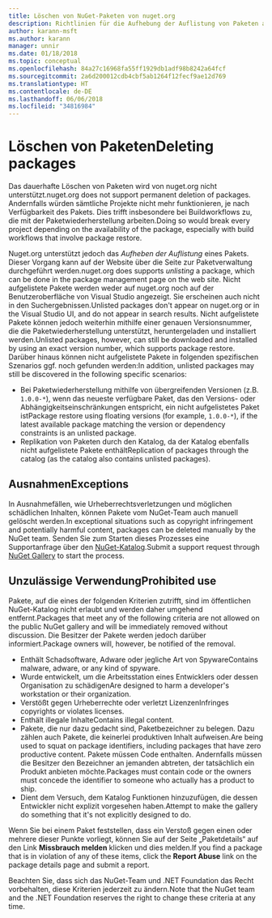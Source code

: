 ```yaml
---
title: Löschen von NuGet-Paketen von nuget.org
description: Richtlinien für die Aufhebung der Auflistung von Paketen auf nuget.org. Dauerhaftes Löschen wird nur unterstützt, wenn durch Pakete andere Richtlinien verletzt werden.
author: karann-msft
ms.author: karann
manager: unnir
ms.date: 01/18/2018
ms.topic: conceptual
ms.openlocfilehash: 84a27c16968fa55ff1929db1adf98b8242a64fcf
ms.sourcegitcommit: 2a6d200012cdb4cbf5ab1264f12fecf9ae12d769
ms.translationtype: HT
ms.contentlocale: de-DE
ms.lasthandoff: 06/06/2018
ms.locfileid: "34816984"
---
```

# <a name="deleting-packages"></a><span data-ttu-id="5db4f-103">Löschen von Paketen</span><span class="sxs-lookup"><span data-stu-id="5db4f-103">Deleting packages</span></span>

<span data-ttu-id="5db4f-104">Das dauerhafte Löschen von Paketen wird von nuget.org nicht unterstützt.</span><span class="sxs-lookup"><span data-stu-id="5db4f-104">nuget.org does not support permanent deletion of packages.</span></span> <span data-ttu-id="5db4f-105">Andernfalls würden sämtliche Projekte nicht mehr funktionieren, je nach Verfügbarkeit des Pakets. Dies trifft insbesondere bei Buildworkflows zu, die mit der Paketwiederherstellung arbeiten.</span><span class="sxs-lookup"><span data-stu-id="5db4f-105">Doing so would break every project depending on the availability of the package, especially with build workflows that involve package restore.</span></span>

<span data-ttu-id="5db4f-106">Nuget.org unterstützt jedoch das *Aufheben der Auflistung* eines Pakets. Dieser Vorgang kann auf der Website über die Seite zur Paketverwaltung durchgeführt werden.</span><span class="sxs-lookup"><span data-stu-id="5db4f-106">nuget.org does supports *unlisting* a package, which can be done in the package management page on the web site.</span></span> <span data-ttu-id="5db4f-107">Nicht aufgelistete Pakete werden weder auf nuget.org noch auf der Benutzeroberfläche von Visual Studio angezeigt. Sie erscheinen auch nicht in den Suchergebnissen.</span><span class="sxs-lookup"><span data-stu-id="5db4f-107">Unlisted packages don't appear on nuget.org or in the Visual Studio UI, and do not appear in search results.</span></span> <span data-ttu-id="5db4f-108">Nicht aufgelistete Pakete können jedoch weiterhin mithilfe einer genauen Versionsnummer, die die Paketwiederherstellung unterstützt, heruntergeladen und installiert werden.</span><span class="sxs-lookup"><span data-stu-id="5db4f-108">Unlisted packages, however, can still be downloaded and installed by using an exact version number, which supports package restore.</span></span> <span data-ttu-id="5db4f-109">Darüber hinaus können nicht aufgelistete Pakete in folgenden spezifischen Szenarios ggf. noch gefunden werden:</span><span class="sxs-lookup"><span data-stu-id="5db4f-109">In addition, unlisted packages may still be discovered in the following specific scenarios:</span></span>

- <span data-ttu-id="5db4f-110">Bei Paketwiederherstellung mithilfe von übergreifenden Versionen (z.B. `1.0.0-*`), wenn das neueste verfügbare Paket, das den Versions- oder Abhängigkeitseinschränkungen entspricht, ein nicht aufgelistetes Paket ist</span><span class="sxs-lookup"><span data-stu-id="5db4f-110">Package restore using floating versions (for example, `1.0.0-*`), if the latest available package matching the version or dependency constraints is an unlisted package.</span></span>
- <span data-ttu-id="5db4f-111">Replikation von Paketen durch den Katalog, da der Katalog ebenfalls nicht aufgelistete Pakete enthält</span><span class="sxs-lookup"><span data-stu-id="5db4f-111">Replication of packages through the catalog (as the catalog also contains unlisted packages).</span></span>

## <a name="exceptions"></a><span data-ttu-id="5db4f-112">Ausnahmen</span><span class="sxs-lookup"><span data-stu-id="5db4f-112">Exceptions</span></span>

<span data-ttu-id="5db4f-113">In Ausnahmefällen, wie Urheberrechtsverletzungen und möglichen schädlichen Inhalten, können Pakete vom NuGet-Team auch manuell gelöscht werden.</span><span class="sxs-lookup"><span data-stu-id="5db4f-113">In exceptional situations such as copyright infringement and potentially harmful content, packages can be deleted manually by the NuGet team.</span></span> <span data-ttu-id="5db4f-114">Senden Sie zum Starten dieses Prozesses eine Supportanfrage über den [NuGet-Katalog](http://www.nuget.org).</span><span class="sxs-lookup"><span data-stu-id="5db4f-114">Submit a support request through [NuGet Gallery](http://www.nuget.org) to start the process.</span></span>

## <a name="prohibited-use"></a><span data-ttu-id="5db4f-115">Unzulässige Verwendung</span><span class="sxs-lookup"><span data-stu-id="5db4f-115">Prohibited use</span></span>

<span data-ttu-id="5db4f-116">Pakete, auf die eines der folgenden Kriterien zutrifft, sind im öffentlichen NuGet-Katalog nicht erlaubt und werden daher umgehend entfernt.</span><span class="sxs-lookup"><span data-stu-id="5db4f-116">Packages that meet any of the following criteria are not allowed on the public NuGet gallery and will be immediately removed without discussion.</span></span> <span data-ttu-id="5db4f-117">Die Besitzer der Pakete werden jedoch darüber informiert.</span><span class="sxs-lookup"><span data-stu-id="5db4f-117">Package owners will, however, be notified of the removal.</span></span>

- <span data-ttu-id="5db4f-118">Enthält Schadsoftware, Adware oder jegliche Art von Spyware</span><span class="sxs-lookup"><span data-stu-id="5db4f-118">Contains malware, adware, or any kind of spyware.</span></span>
- <span data-ttu-id="5db4f-119">Wurde entwickelt, um die Arbeitsstation eines Entwicklers oder dessen Organisation zu schädigen</span><span class="sxs-lookup"><span data-stu-id="5db4f-119">Are designed to harm a developer's workstation or their organization.</span></span>
- <span data-ttu-id="5db4f-120">Verstößt gegen Urheberrechte oder verletzt Lizenzen</span><span class="sxs-lookup"><span data-stu-id="5db4f-120">Infringes copyrights or violates licenses.</span></span>
- <span data-ttu-id="5db4f-121">Enthält illegale Inhalte</span><span class="sxs-lookup"><span data-stu-id="5db4f-121">Contains illegal content.</span></span>
- <span data-ttu-id="5db4f-122">Pakete, die nur dazu gedacht sind, Paketbezeichner zu belegen. Dazu zählen auch Pakete, die keinerlei produktiven Inhalt aufweisen.</span><span class="sxs-lookup"><span data-stu-id="5db4f-122">Are being used to squat on package identifiers, including packages that have zero productive content.</span></span> <span data-ttu-id="5db4f-123">Pakete müssen Code enthalten. Andernfalls müssen die Besitzer den Bezeichner an jemanden abtreten, der tatsächlich ein Produkt anbieten möchte.</span><span class="sxs-lookup"><span data-stu-id="5db4f-123">Packages must contain code or the owners must concede the identifier to someone who actually has a product to ship.</span></span>
- <span data-ttu-id="5db4f-124">Dient dem Versuch, dem Katalog Funktionen hinzuzufügen, die dessen Entwickler nicht explizit vorgesehen haben.</span><span class="sxs-lookup"><span data-stu-id="5db4f-124">Attempt to make the gallery do something that it's not explicitly designed to do.</span></span>

<span data-ttu-id="5db4f-125">Wenn Sie bei einem Paket feststellen, dass ein Verstoß gegen einen oder mehrere dieser Punkte vorliegt, können Sie auf der Seite „Paketdetails“ auf den Link **Missbrauch melden** klicken und dies melden.</span><span class="sxs-lookup"><span data-stu-id="5db4f-125">If you find a package that is in violation of any of these items, click the **Report Abuse** link on the package details page and submit a report.</span></span>

<span data-ttu-id="5db4f-126">Beachten Sie, dass sich das NuGet-Team und .NET Foundation das Recht vorbehalten, diese Kriterien jederzeit zu ändern.</span><span class="sxs-lookup"><span data-stu-id="5db4f-126">Note that the NuGet team and the .NET Foundation reserves the right to change these criteria at any time.</span></span>
